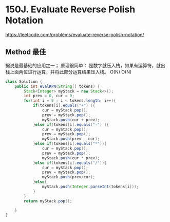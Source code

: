 # 150J. Evaluate Reverse Polish Notation
https://leetcode.com/problems/evaluate-reverse-polish-notation/

## Method 最佳
据说是最基础的应用之一；
原理很简单：
是数字就压入栈，如果有运算符，就出栈上面两位进行运算，并将此部分运算结果压入栈。
O(N) O(N)
```Java
class Solution {
    public int evalRPN(String[] tokens) {
        Stack<Integer> myStack = new Stack<>();
        int prev = 0, cur = 0;
        for(int i = 0 ; i < tokens.length; i++){
            if(tokens[i].equals("+") ){
                cur = myStack.pop();
                prev = myStack.pop();
                myStack.push(cur + prev);
            }else if(tokens[i].equals("-") ){
                cur = myStack.pop();
                prev = myStack.pop();
                myStack.push(prev - cur);                
            }else if(tokens[i].equals("*")){
                cur = myStack.pop();
                prev = myStack.pop();
                myStack.push(cur * prev);                
            }else if(tokens[i].equals("/")){
                cur = myStack.pop();
                prev = myStack.pop();
                myStack.push(prev/cur);                
            }else{
                myStack.push(Integer.parseInt(tokens[i]));
            }
        }
        return myStack.pop();

    }
}
```
